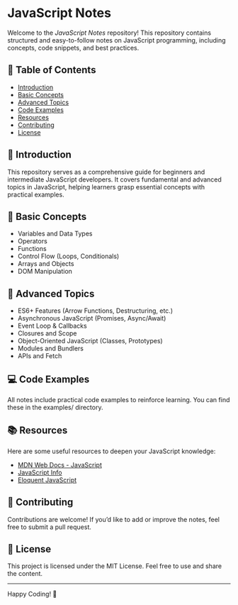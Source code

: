 # JavaScript Notes

Welcome to the *JavaScript Notes* repository! This repository contains structured and easy-to-follow notes on JavaScript programming, including concepts, code snippets, and best practices.

## 📌 Table of Contents
- [Introduction](#introduction)
- [Basic Concepts](#basic-concepts)
- [Advanced Topics](#advanced-topics)
- [Code Examples](#code-examples)
- [Resources](#resources)
- [Contributing](#contributing)
- [License](#license)

## 📖 Introduction
This repository serves as a comprehensive guide for beginners and intermediate JavaScript developers. It covers fundamental and advanced topics in JavaScript, helping learners grasp essential concepts with practical examples.

## 🔹 Basic Concepts
- Variables and Data Types
- Operators
- Functions
- Control Flow (Loops, Conditionals)
- Arrays and Objects
- DOM Manipulation

## 🚀 Advanced Topics
- ES6+ Features (Arrow Functions, Destructuring, etc.)
- Asynchronous JavaScript (Promises, Async/Await)
- Event Loop & Callbacks
- Closures and Scope
- Object-Oriented JavaScript (Classes, Prototypes)
- Modules and Bundlers
- APIs and Fetch

## 💻 Code Examples
All notes include practical code examples to reinforce learning. You can find these in the examples/ directory.

## 📚 Resources
Here are some useful resources to deepen your JavaScript knowledge:
- [MDN Web Docs - JavaScript](https://developer.mozilla.org/en-US/docs/Web/JavaScript)
- [JavaScript Info](https://javascript.info/)
- [Eloquent JavaScript](https://eloquentjavascript.net/)

## 🤝 Contributing
Contributions are welcome! If you’d like to add or improve the notes, feel free to submit a pull request.

## 📜 License
This project is licensed under the MIT License. Feel free to use and share the content.

---
Happy Coding! 🚀
